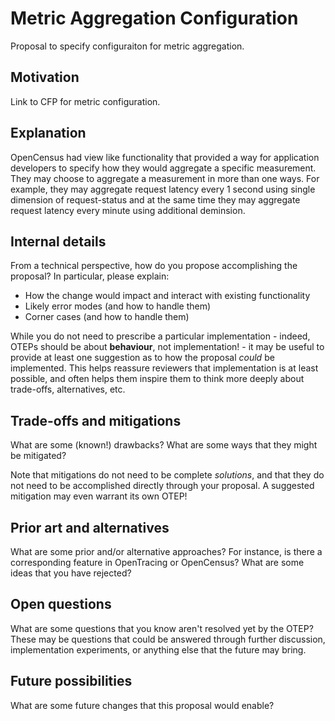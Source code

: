 # Metric Aggregation Configuration

Proposal to specify configuraiton for metric aggregation.

## Motivation

Link to CFP for metric configuration.

## Explanation

OpenCensus had view like functionality that provided a way for application developers to specify how
they would aggregate a specific measurement. They may choose to aggregate a measurement in more than
one ways. For example, they may aggregate request latency every 1 second using single dimension of request-status and at the same time they may aggregate request latency every minute using additional deminsion.


## Internal details

From a technical perspective, how do you propose accomplishing the proposal? In particular, please explain:

* How the change would impact and interact with existing functionality
* Likely error modes (and how to handle them)
* Corner cases (and how to handle them)

While you do not need to prescribe a particular implementation - indeed, OTEPs should be about **behaviour**, not implementation! - it may be useful to provide at least one suggestion as to how the proposal *could* be implemented. This helps reassure reviewers that implementation is at least possible, and often helps them inspire them to think more deeply about trade-offs, alternatives, etc.

## Trade-offs and mitigations

What are some (known!) drawbacks? What are some ways that they might be mitigated?

Note that mitigations do not need to be complete *solutions*, and that they do not need to be accomplished directly through your proposal. A suggested mitigation may even warrant its own OTEP!

## Prior art and alternatives

What are some prior and/or alternative approaches? For instance, is there a corresponding feature in OpenTracing or OpenCensus? What are some ideas that you have rejected?

## Open questions

What are some questions that you know aren't resolved yet by the OTEP? These may be questions that could be answered through further discussion, implementation experiments, or anything else that the future may bring.

## Future possibilities

What are some future changes that this proposal would enable?
